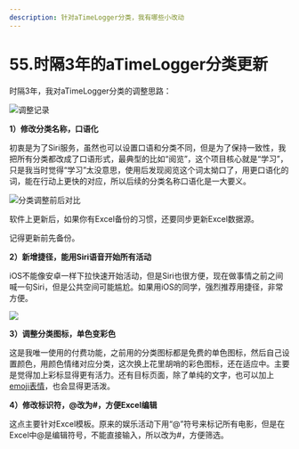 ```yaml
---
description: 针对aTimeLogger分类，我有哪些小改动
---
```


# 55.时隔3年的aTimeLogger分类更新

时隔3年，我对aTimeLogger分类的调整思路：

![调整记录](../.gitbook/assets/微信截图\_20220607163104.png)

**1）修改分类名称，口语化**

初衷是为了Siri服务，虽然也可以设置口语和分类不同，但是为了保持一致性，我把所有分类都改成了口语形式，最典型的比如“阅览”，这个项目核心就是“学习”，只是我当时觉得“学习”太没意思，使用后发现阅览这个词太拗口了，用更口语化的词，能在行动上更快的对应，所以后续的分类名称口语化是一大要义。

![分类调整前后对比](../.gitbook/assets/微信图片\_20220607162341.jpg)

软件上更新后，如果你有Excel备份的习惯，还要同步更新Excel数据源。

记得更新前先备份。

**2）新增捷径，能用Siri语音开始所有活动**

iOS不能像安卓一样下拉快速开始活动，但是Siri也很方便，现在做事情之前之间喊一句Siri，但是公共空间可能尴尬。如果用iOS的同学，强烈推荐用捷径，非常方便。

![](../.gitbook/assets/QQ图片20220607162712\_.png)

**3）调整分类图标，单色变彩色**

这是我唯一使用的付费功能，之前用的分类图标都是免费的单色图标，然后自己设置颜色，用颜色情绪对应分类，这次换上花里胡哨的彩色图标，还在适应中。主要是觉得加上彩标显得更有活力。还有目标页面，除了单纯的文字，也可以加上[emoji表情](https://getemoji.com/)，也会显得更活泼。

**4）修改标识符，@改为#，方便Excel编辑**

这点主要针对Excel模板。原来的娱乐活动下用“@”符号来标记所有电影，但是在Excel中@是编辑符号，不能直接输入，所以改为#，方便筛选。
